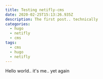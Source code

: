 ```yaml
---
title: Testing netifly-cms
date: 2020-02-25T15:13:26.935Z
description: The first post.. technically
categories:
  - hugo
  - netifly
  - cms
tags:
  - cms
  - hugo
  - netifly
---
```

Hello world.. it's me.. yet again
